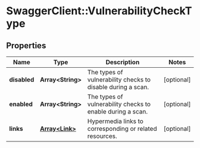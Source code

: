 # SwaggerClient::VulnerabilityCheckType

## Properties
Name | Type | Description | Notes
------------ | ------------- | ------------- | -------------
**disabled** | **Array&lt;String&gt;** | The types of vulnerability checks to disable during a scan. | [optional] 
**enabled** | **Array&lt;String&gt;** | The types of vulnerability checks to enable during a scan. | [optional] 
**links** | [**Array&lt;Link&gt;**](Link.md) | Hypermedia links to corresponding or related resources. | [optional] 

